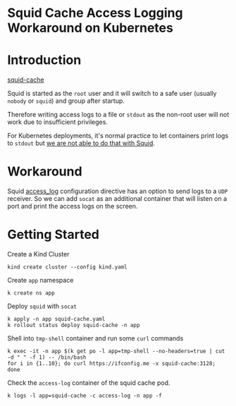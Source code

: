 # Squid Cache Access Logging Workaround on Kubernetes

# Introduction

[squid-cache](https://www.squid-cache.org/)

Squid is started as the `root` user and it will switch to a safe user (usually `nobody` or `squid`) and group after startup.

Therefore writing access logs to a file or `stdout` as the non-root user will not work due to insufficient privileges.

For Kubernetes deployments, it's normal practice to let containers print logs to `stdout` but [we are not able to do that with Squid](https://github.com/scbunn/docker-squid/issues/5).


# Workaround

Squid [access_log](https://www.squid-cache.org/Doc/config/access_log/) configuration directive has an option to send logs to a `UDP` receiver. So we can add `socat` as an additional container that will listen on a port and print the access logs on the screen.



# Getting Started

Create a Kind Cluster

```
kind create cluster --config kind.yaml
```

Create `app` namespace

```
k create ns app
```

Deploy `squid` with `socat`

```
k apply -n app squid-cache.yaml
k rollout status deploy squid-cache -n app
```

Shell into `tmp-shell` container and run some `curl` commands
```
k exec -it -n app $(k get po -l app=tmp-shell --no-headers=true | cut -d " " -f 1) -- /bin/bash
for i in {1..10}; do curl https://ifconfig.me -x squid-cache:3128; done
```

Check the `access-log` container of the squid cache pod.
```
k logs -l app=squid-cache -c access-log -n app -f
```






